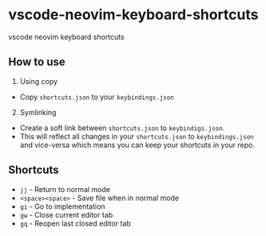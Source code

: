 # vscode-neovim-keyboard-shortcuts
vscode neovim keyboard shortcuts

##  How to use

1. Using copy

- Copy `shortcuts.json` to your `keybindings.json`

2. Symlinking

- Create a soft link between `shortcuts.json` to `keybindigs.json`.
- This will reflect all changes in your `shortcuts.json` to `keybindings.json` and vice-versa
which means you can keep your shortcuts in your repo.

## Shortcuts

- `jj` - Return to normal mode
- `<space><space>` - Save file when in normal mode
- `gi` - Go to implementation
- `gw` - Close current editor tab
- `gq` - Reopen last closed editor tab